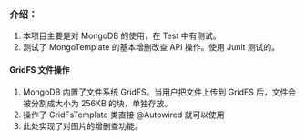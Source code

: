 ### 介绍：
1. 本项目主要是对 MongoDB 的使用，在 Test 中有测试。
2. 测试了 MongoTemplate 的基本增删改查 API 操作。使用 Junit 测试的。

#### GridFS 文件操作
1. MongoDB 内置了文件系统 GridFS。当用户把文件上传到 GridFS 后，文件会被分割成大小为 256KB 的块，单独存放。
2. 操作了 GridFsTemplate 类直接 @Autowired 就可以使用
3. 此处实现了对图片的增删查功能。
